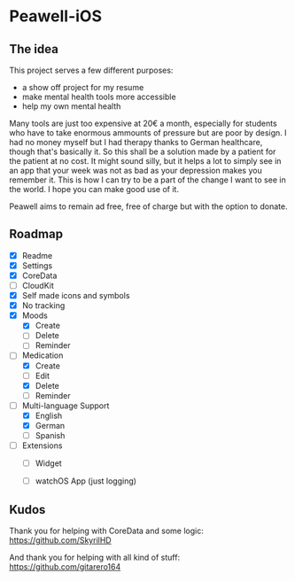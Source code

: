 # Peawell-iOS

## The idea
This project serves a few different purposes:
* a show off project for my resume
* make mental health tools more accessible
* help my own mental health

Many tools are just too expensive at 20€ a month, especially for students who have to take enormous ammounts of pressure but are poor by design. I had no money myself but I had therapy thanks to German healthcare, though that's basically it. So this shall be a solution made by a patient for the patient at no cost. It might sound silly, but it helps a lot to simply see in an app that your week was not as bad as your depression makes you remember it.
This is how I can try to be a part of the change I want to see in the world. I hope you can make good use of it.

Peawell aims to remain ad free, free of charge but with the option to donate.


## Roadmap

- [x] Readme
- [x] Settings
- [x] CoreData
- [ ] CloudKit
- [x] Self made icons and symbols
- [x] No tracking
- [x] Moods
    - [x] Create
    - [ ] Delete
    - [ ] Reminder
- [ ] Medication
    - [x] Create
    - [ ] Edit
    - [x] Delete
    - [ ] Reminder
- [ ] Multi-language Support
    - [x] English
    - [x] German
    - [ ] Spanish
- [ ] Extensions
    - [ ] Widget
    - [ ] watchOS App (just logging)


## Kudos

Thank you for helping with CoreData and some logic:
https://github.com/SkyrilHD

And thank you for helping with all kind of stuff:
https://github.com/gitarero164
